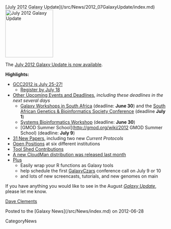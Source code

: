 <div class='newsItemHeader'>[July 2012 Galaxy Update](/src/News/2012_07GalaxyUpdate/index.md)</div>

<div class='right'><a href='/src/GalaxyUpdates/2012_07/index.md'><img src="/src/Images/Logos/GalaxyUpdate200.png" alt="July 2012 Galaxy Update" width=150 /></a></div>

The [July 2012 Galaxy Update is now available](/src/GalaxyUpdates/2012_07/index.md). 

**Highlights:**

* [GCC2012 is July 25-27!](/src/GalaxyUpdates/2012_07/index.md#gcc2012-is-july-25-27)
  * [Register by July 18](/src/Events/GCC2012/Register/index.md)
* [Other Upcoming Events and Deadlines](/src/GalaxyUpdates/2012_07/index.md#upcoming-events-and-deadlines), *including these deadlines in the next several days*
  * [Galaxy Workshops in South Africa](/src/News/GalaxyWorkshopsInSouthAfrica/index.md) (deadline: **June 30**) and the [South African Genetics & Bioinformatics Society Conference](http://genetics.cmc-uct.co.za/) (deadline **July 1**)
  * [Systems Bioinformatics Workshop](http://gaggle.systemsbiology.net/workshop2012/) (deadline: **June 30**)
  * [GMOD Summer School](http://gmod.org/wiki/2012 GMOD Summer School) (deadline: **July 9**)
* [31 New Papers](/src/GalaxyUpdates/2012_07/index.md#new-papers), including two new *Current Protocols*
* [Open Positions](/src/GalaxyUpdates/2012_07/index.md#whos-hiring) at six different institutions
* [Tool Shed Contributions](/src/GalaxyUpdates/2012_07/index.md#tool-shed-contributions)
* [A new CloudMan distribution was released last month](/src/GalaxyUpdates/2012_07/index.md#new-distributions)
* [Plus](/src/GalaxyUpdates/2012_07/index.md#other-news)
  * Easily wrap your R functions as Galaxy tools
  * help schedule the first [GalaxyCzars](/src/Community/GalaxyCzars/index.md) conference call on July 9 or 10
  * and lots of new screencasts, tutorials, and new genomes on main 

If you have anything you would like to see in the August *[Galaxy Update](/src/GalaxyUpdates/index.md)*, please let me know.

[Dave Clements](/src/DaveClements/index.md)

<div class='newsItemFooter'>Posted to the [Galaxy News](/src/News/index.md) on 2012-06-28</div>

CategoryNews
